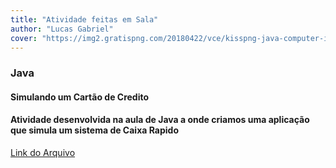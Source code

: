```yaml
---
title: "Atividade feitas em Sala"
author: "Lucas Gabriel"
cover: "https://img2.gratispng.com/20180422/vce/kisspng-java-computer-icons-source-code-5adc79c3430b55.2119081315243985312746.jpg"
---
```

### Java 

#### Simulando um Cartão de Credito


#### Atividade desenvolvida na aula de Java a onde criamos uma aplicação que simula um sistema de Caixa Rapido


[Link do Arquivo](https://drive.google.com/drive/folders/1FHkr6XCMCyyC_XeV5ILLTx5TC8zuijOd)
